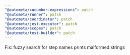 ```yaml
---
"@autometa/cucumber-expressions": patch
"@autometa/runner": patch
"@autometa/coordinator": patch
"@autometa/jest-executor": patch
"@autometa/scopes": patch
"@autometa/test-builder": patch
---
```


Fix: fuzzy search for step names prints malformed strings
